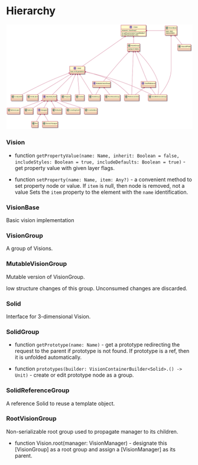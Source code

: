 # Hierarchy

![](../docs/images/hierarchy.png)

### Vision
* function `getPropertyValue(name: Name, inherit: Boolean = false, includeStyles: Boolean = true, includeDefaults: Boolean = true)` - get property value with given layer flags.

* function `setProperty(name: Name, item: Any?)` - a convenient method to set property node or value. If `item` is null, then node is removed, not a value
Sets the `item` property to the element with the `name` identification.

### VisionBase

Basic vision implementation

### VisionGroup

A group of Visions.

### MutableVisionGroup

Mutable version of VisionGroup.

low structure changes of this group. Unconsumed changes are discarded.

### Solid

Interface for 3-dimensional Vision.

### SolidGroup

* function `getPrototype(name: Name)` - get a prototype redirecting the request to the parent if prototype is not found. If prototype is a ref, then it is unfolded automatically.

* function `prototypes(builder: VisionContainerBuilder<Solid>.() -> Unit)` - create or edit prototype node as a group. 

### SolidReferenceGroup

A reference Solid to reuse a template object.

### RootVisionGroup

Non-serializable root group used to propagate manager to its children.

* function Vision.root(manager: VisionManager) - designate this [VisionGroup] as a root group and assign a [VisionManager] as its parent.
